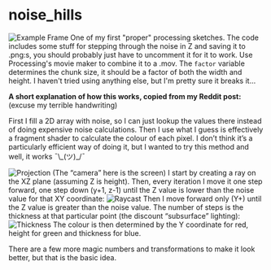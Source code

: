 ﻿# noise_hills
![Example Frame](https://i.redd.it/8we62qkadmv41.png)
One of my first "proper" processing sketches. 
The code includes some stuff for stepping through the noise in Z and saving it to .png:s, you should probably just have to uncomment it for it to work. Use Processing's movie maker to combine it to a .mov.
The `factor` variable determines the chunk size, it should be a factor of both the width and height. I haven't tried using anything else, but I'm pretty sure it breaks it...


**A short explanation of how this works, copied from my Reddit post:** (excuse my terrible handwriting)

First I fill a 2D array with noise, so I can just lookup the values there instead of doing expensive noise calculations. Then I use what I guess is effectively a fragment shader to calculate the colour of each pixel. I don’t think it’s a particularly efficient way of doing it, but I wanted to try this method and well, it works ¯\\\_(ツ)_/¯

![Projection](https://i.imgur.com/NamvvA4.jpg)  (The “camera” here is the screen) I start by creating a ray on the XZ plane (assuming Z is height). Then, every iteration I move it one step forward, one step down (y+1, z-1) until the Z value is lower than the noise value for that XY coordinate:
![Raycast](https://i.imgur.com/btD3PgQ.jpg)
 Then I move forward only (Y+) until the Z value is greater than the noise value. The number of steps is the thickness at that particular point (the discount “subsurface” lighting):
![Thickness](https://i.imgur.com/gPDKtv4.jpg)
The colour is then determined by the Y coordinate for red, height for green and thickness for blue.

There are a few more magic numbers and transformations to make it look better, but that is the basic idea. 
